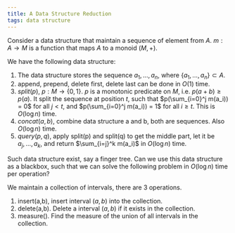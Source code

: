 ```yaml
---
title: A Data Structure Reduction
tags: data structure
---
```


Consider a data structure that maintain a sequence of element from $A$.
$m:A\to M$ is a function that maps $A$ to a monoid $(M,+)$.

We have the following data structure: 

1. The data structure stores the sequence $a_1,\ldots,a_n$, where $\{a_1,\ldots,a_n\}\subset A$.
2. append, prepend, delete first, delete last can be done in $O(1)$ time. 
3. $split(p)$, $p:M\to \{0,1\}$. $p$ is a monotonic predicate on $M$, i.e. $p(a+b)\geq p(a)$. It split the sequence at position $t$, such that $p(\sum_{i=0}^j m(a_i)) = 0$ for all $j < t$, and $p(\sum_{i=0}^j m(a_i)) = 1$ for all $i\geq t$. This is $O(\log n)$ time.
4. $concat(a,b)$, combine data structure a and b, both are sequences. Also $O(\log n)$ time.
5. $query(p,q)$, apply split(p) and split(q) to get the middle part, let it be $a_j,\ldots,a_k$, and return $\sum_{i=j}^k m(a_i)$ in $O(\log n)$ time.

Such data structure exist, say a finger tree.
Can we use this data structure as a blackbox, such that we can solve the following problem in $O(\log n)$ time per operation?

We maintain a collection of intervals, there are 3 operations.

1. insert(a,b), insert interval $(a,b)$ into the collection.
2. delete(a,b). Delete a interval $(a,b)$ if it exists in the collection.
3. measure(). Find the measure of the union of all intervals in the collection.